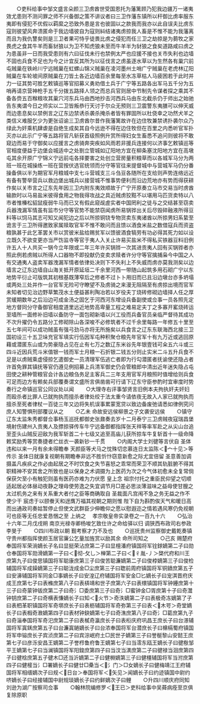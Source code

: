 <!-- { "loadSidebar": true } -->
　　○吏科给事中邹文盛言朵颜三卫虏酋世受国恩托为藩篱顾乃犯我边疆万一诸夷效尤患则不测问罪之师不兴备御之策不讲议者曰三卫作藩东镇所以秆御比虏率服东夷即有侵犯不优假以羁縻之恐致外患是言也彼固以之款我而我亦以此自误夫比虏东寇则彼望风奔溃匿命于我边墙彼自为寇则紏结诸夷虏掠我人畜是不惟不能为我藩离而且为我仇讐矣则是三卫者果可恃乎徒畏比虏之侵犯而任三卫之劫掠是为蒭牧之家畏虎之食其牛羊而畜豺狼以为卫不知虎狼未至而牛羊半为豺狼之食矣道路咸曰虏之为患虽非一日而我受患则有六曰征伐未行也禁例太严也应援不接也关市失利也边墙不固也兵食不足也为今之计宜反其所为以征伐言之虏虽逐水草以为生然各有巢穴前屯贼巢在铁岭川宁远贼巢在虹螺山锦义贼巢在凌河墨州土哨广宁贼巢在老虎林辽阳贼巢在车轮坡间原贼巢在刀皆土各近边墙百余里每至水冻草枯人马疲困若于此时并力一征其势可胜乞敕镇巡等官招募义勇劝借土兵于广宁等五路各出军马五千分为五哨再请京营神枪手五千分拨五路择人领之而总兵官则居中节制先令谋者探之乘其不备各赍五百糇粮攻其巢穴河东兵马由西地抄击河西兵马由东北截杀仍于师出之始驰告东夷谓今日之师实以二卫皆叛恭行天讨于尔众无预则三卫震警东夷膳可以伸天威而边患息矣以禁例言之辽东边禁诱杀袭杀掩杀者皆有罪固所以杜侥幸之功然犬羊之类信义难服乞少为更张诏谕三卫虏酋尔昔作我藩篱故许在边住牧兼禁诱扑袭尔众乃绿此为奸乘机肆虐是自绝生成矣其自今远逊不得在边住牧但在百里之内悉听官军扑灭亦以此示广宁等五路将官凡斩获首级照例升赏所得妇女生畜悉不追问则彼将不敢窥边而易于守御矣以应援言之虏骑奔突疾如风雨若非援兵连接何以济事乞敕镇巡等官相度便益于边堡会城适中之处劄立管城如辽阳地方宜在柳条塞沈阳地方宜在高墩屯其余开原广宁锦义宁远前屯各择要害之处创立营房量积粮草而以各城军马分为两班一班在城操练一班在营按伏选官统领而分守等官往来提督城中与营城军马仍分番操备俱以半为期官军月粮城中支七斗营城支三斗刍豆各随所在支给则声势连络远近有备有警举营兵以救边堡出城兵以接营城不惟事势便利而沿边荒地亦有势而得获耕作矣以关市言之辽东先年因三卫内附东夷效顺故于广宁开原奏立马市交易当时虏酋输款时以马易盐米彼得食用之物我得攻战之具近贼虏狡黠不以堪用马匹货卖特以八市者惟榛松貂鼠瘦弱牛马而已又有假此窥觇虗实者中国罔利之徒与之交结甚至窃卖兵器洩漏军情虽有监市分守等官势不能禁窃闻虏所易锅铧出关后尽毁碎融液所得豆料等以饲马其志可知又闻犯边之后以所掠铜铙专物货卖东夷诸酋以所掠男妇系絷至诡言于三卫所得邀致家属赎取官军不惟不敢问而且馈以酒食米盐之数借寇兵而资盗粮孰甚于此乞革罢关市以赏彼米盐给赐贫军以馈彼酒食犒劳有功必得其死力如以设立既久不欲变更亦当严饬监寺等官于夷人入关止许易买盐米不得私买铁器豆料旧例许五人十人共买一锅今立年限或二年三年许买锅铧一次其进贡夷人回有买锅铧者亦照此例若虏贼以所得人口器物不即投献仍变卖求赎者许分守等官擒捕枭今中国之人有交通夷人盗卖军器洩漏军情者依律处决则下不失利上不失威而虏亦莫我测矣以边墙言之辽东边墙自山海关抵开原延垣二千余里河西一带随山起筑多用石砌广宁以东地势平衍止可版筑其初根基既薄窄后之修者不过卜卜用旧而已且沿边墩台亦多坍塌或两处三处并作一台官军无险可守瞭望不及虏骑之来漫无阻隔至有虏掠出境而官军未知者切见治边野草繁茂水土便益甚利陶冶若以岁役夫丁烧砖修砌边墙择人任之厚赏缓期数年之后沿边可成金汤之固乞于河西河东增设兵备副使或佥事一员各照先定地方督同分守备御官相度道里远近地势高卑量工程之难易定夫丁之多寡开窰烧砖运至墙所一面修补旧墙以备防守一面包砌新墙以兴工役而兵备官员亲临严督待其成功不次升擢仍令五路分工修砌除山各深唆不必修筑者不过千余里每路一年修五十里至五七年间可以成功贼虽有强弓劲马亦将无所施矣以兵食言之辽东东联海西北接三卫国初设三十五卫垛充官军填实行伍因军屯种积聚仓粮先年官军十有九万近或逃回原藉或潜匿东山或为势豪隐占见在止有七万之数辽东米谷先年银壹钱可籴五六斗或三四斗近因兵荒斗米值银一钱而军士月粮一石折银二钱五分则止实米二斗五升兵食不足是以虏贼乘虚侵掠乞遣御史一员清理军伍逃亡者即为行勾潜匿者抚谕使还隐占者许首免罪其镇抚等官仍遵见例招募上兵清军御史仍会管粮郎中清出近年迷失隐占屯田使之耕种管粮官会计各边粮刍务足主客兵二三年支用官军月粮照时值增给则兵食可足而边方有赖矣兵部覆奏谓文盛所言俱凿凿可行请下辽东守臣参酌时宜审度时势奏行之命镇巡官公同议处以闻
　　○大理寺右评事邹贤言旧例本夫拘执奸夫奸妇而殴杀者比罪人已就拘执而擅杀者律处绞于法太重今请依夜无故入人家已就拘执而擅杀至死者律杖一百徒三年又边将失机误事累蒙宽贷以致边备废弛请悉如律例究问庶人知警惧刑部覆议从之
　　○乙未  命故安远侯柳景之子文袭安远侯
　　○镇守辽东太监朱秀都督佥事杨玉巡抚都御史张鼐奏去岁十二月泰宁三卫虏贼夜寇瑞昌堡境射伤建州入贡夷人及摽掠驿传车牛宁远备御都指挥张天祥等率军赴之从尖山台追至歪头山贼反迎敌为我军斩首二十七级又追至高庙儿获所掠车牛复斩首十一级命降敕奖励秀等赏奏捷者纻丝衣一袭新钞一千贯
　　○内阁大学士刘徤等言伏自  圣体违和以来一月有余未得瞻奉  天颜臣等犬马之忱殊切恋慕连日太监陈＜宀十见＞等传示  圣体日就康复视朝有期瞻奉非远不胜忻忭窃意新愈之际尤宜倍留  圣意善加调摄盖凡疾疢之作必由起居之不时饮食之失节喜怒之乖常而荣卫不顺其轨脏腑不得其职精神不安其舍之所致也是以保身之术调摄为上医药为次之今气体初愈未全复常倘保获欠至小有触犯则虽有医药亦难为力伏愿  皇上念  祖宗付托之重臣民仰望之切顺适起居必体昼动夜静之理毋使劳逸之失宜调节月□差必思淡薄滋味之益毋使甘膄之太过机务之来有关系重大者付之臣等商确取自  圣裁面凡宫闱不急之务无益之作不使少干  宸虑于以颐餋天和迓膺万福其视朝之期则惟  陛下自为斟酌俟天气和暖日高而出通政司奏姑暂停止但使文武群臣少伸瞻仰之愿以慰遐迩之情若遇风寒仍免视朝可也臣等无任忠爱恳悃之至  上纳之
　孝宗敬皇帝实录卷之一百九十六
　　○弘治十六年二月戊戌朔  南京光禄寺卿杨唆乞致仕许之命给驿以归  调狭西布政司右参政李旻于
　　○四川布政以朝  觐考察才力不及也
　　○巡抚贵州监察御史戴乾奏镇守贵州都指挥使颜玉居官廉公乞量加旌赏以励其余  命所司知之
　　○己亥  赐楚府奉国将军荣淌嫡长子名曰显挺荣沾庶第二子曰显檀潘府镇国将军铨銶嫡第二子曰勋仓奉国将军勋滑嫡第一子曰＜彻-攵乚＞椫第二子曰＜彳胤-丿＞棨代府和川王庶第九子曰俊思镇国将军聪康庶第三子曰俊苦聪濂嫡第二子曰俊桲嫡第三子曰俊检辅国将军成鐰嫡第三子曰聪泷成金□尘庶第三子曰聦前周府镇国将军铜鐼庶第五子曰安濞辅国将军同金□事嫡长子曰安湟辽府辅国将军安金□匕嫡长子曰宠淇晋府庆成王庶第七子曰表樤庶第八子曰表梇靖和世子庶第六子曰表檈镇国将军钟鑸庶第十三子曰奇蒙钟钣庶第二子曰奇氵□委庶第三子曰奇氵□蜜钟金□胥庶第十子曰奇灊钟钥庶第二子曰奇横表慊嫡长子曰知＜火节＞奇泆嫡第二子曰表极奇冻嫡第了子曰表柶革职镇国将军奇墎庶长子曰表枥辅国将军奇弥第三子曰表＜木咢＞奇堂嫡长子曰表椵奇漖嫡第四子曰表材钟鈌嫡第七子曰奇潐庶第八子曰奇氵□葛庶第九子曰奇淄奉国将军奇汜庶第二子曰表樲奇瀛庶长子曰表椼庆府巩昌王庶长子曰台澋辅国将军寘錓庶第五子曰台濂寘鐹嫡长子曰台浓奉国将军台潜庶长子曰檙槅蜀府镇国将军申镕庶长子宾浈庶第二子曰宾淙岷府土□民世子嫡第三子曰誉梴黎山安懿王庶第七子曰彦泺安昌王嫡第二子誉栉鲁府鲁王嫡第七子曰当澐东瓯王嫡长子曰徤梑邹平王嫡第七子曰当澜镇国将军阳鋑庶第四子曰当汶当潩庶第二子曰徤禄当洄庶第四子曰徤梒庶第五子徤木□还当沂嫡第二子曰健棩嫡第三子曰健橿辅国将军当泭庶第四子曰健椄当氵□署嫡长子曰健廿□櫐当＜氵门＞□女嫡长子曰健梅靖江王府辅国将军相缙嫡次子曰规＜日台＞奉国将军＜矢见＞闻嫡长子曰约迹镇国中尉约哜嫡长子曰经接辅国中尉规琰嫡长子曰约鲜嫡次子曰鲤
　　○升四川顺庆府同知刘逊为湖广按察司佥事
　　○翰林院编修罗＜王已＞吏科给事中吴蕣病痊至京俱复除原职
